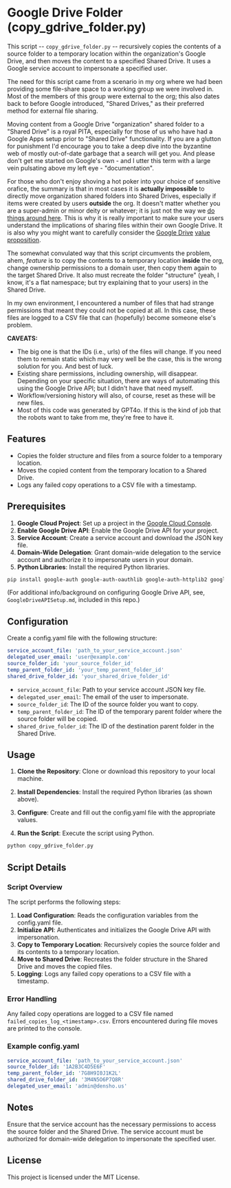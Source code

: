 # Google Drive Folder (copy_gdrive_folder.py)

This script -- `copy_gdrive_folder.py` -- recursively copies the contents of a source folder to a temporary location within the organization's Google Drive, and then moves the content to a specified Shared Drive. It uses a Google service account to impersonate a specified user.

The need for this script came from a scenario in my org where we had been providing some file-share space to a working group we were involved in. Most of the members of this group were external to the org; this also dates back to before Google introduced, "Shared Drives," as their preferred method for external file sharing. 

Moving content from a Google Drive "organization" shared folder to a "Shared Drive" is a royal PITA, especially for those of us who have had a Google Apps setup prior to "Shared Drive" functionality. If you are a glutton for punishment I'd encourage you to take a deep dive into the byzantine web of mostly out-of-date garbage that a search will get you. And please don't get me started on Google's own - and I utter this term with 
a large vein pulsating above my left eye - "documentation". 

For those who don't enjoy shoving a hot poker into your choice of sensitive orafice, the summary is that in most cases it is **actually impossible** to directly move organization shared folders into Shared Drives, especially if items were created by users **outside** the org. It doesn't matter whether you are a super-admin or minor deity or whatever; it is just not the way we [do things around here](https://support.google.com/drive/answer/13045066?hl=en&co=GENIE.Platform%3DDesktop#zippy=%2Cmove-files-owned-by-users-outside-of-your-organization). This is why it is really important to make sure your users understand the implications of sharing files within their own Google Drive. It is also why you might want to carefully consider the [Google Drive](https://2.5admins.com/2-5-admins-173/) [value](https://arstechnica.com/gadgets/2023/04/google-drive-cancels-its-surprise-file-cap-promises-to-communicate-better/) [proposition](https://www.techopedia.com/news/google-denies-gemini-ingests-drive-files). 

The somewhat convulated way that this script circumvents the problem, ahem, _feature_ is to copy the contents to a temporary 
location **inside** the org, change ownership permissions to a domain user, then copy them again to the target Shared Drive. It also must recreate the folder "structure" (yeah, I know, it's a flat namespace; but try explaining 
that to your users) in the Shared Drive. 

In my own environment, I encountered a number of files that had strange permissions that meant they could not be copied at all. In this case, these files are logged to a CSV file that can (hopefully) become someone else's problem.

**CAVEATS:**
- The big one is that the IDs (i.e., urls) of the files will change. If you need them to remain static which may very well be the case, this is the wrong solution for you. And best of luck.
- Existing share permissions, including ownership, will disappear. Depending on your specific situation, there are ways of automating this using the Google Drive API; but I didn't have that need myself.
- Workflow/versioning history will also, of course, reset as these will be new files.
- Most of this code was generated by GPT4o. If this is the kind of job that the robots want to take from me, they're free to have it.

## Features

- Copies the folder structure and files from a source folder to a temporary location.
- Moves the copied content from the temporary location to a Shared Drive.
- Logs any failed copy operations to a CSV file with a timestamp.

## Prerequisites

1. **Google Cloud Project**: Set up a project in the [Google Cloud Console](https://console.cloud.google.com/).
2. **Enable Google Drive API**: Enable the Google Drive API for your project.
3. **Service Account**: Create a service account and download the JSON key file.
4. **Domain-Wide Delegation**: Grant domain-wide delegation to the service account and authorize it to impersonate users in your domain.
5. **Python Libraries**: Install the required Python libraries.

```bash
pip install google-auth google-auth-oauthlib google-auth-httplib2 google-api-python-client pyyaml
```
(For additional info/background on configuring Google Drive API, see, `GoogleDriveAPISetup.md`, included in this repo.)

## Configuration
Create a config.yaml file with the following structure:

```yaml
service_account_file: 'path_to_your_service_account.json'
delegated_user_email: 'user@example.com'
source_folder_id: 'your_source_folder_id'
temp_parent_folder_id: 'your_temp_parent_folder_id'
shared_drive_folder_id: 'your_shared_drive_folder_id'
```

- `service_account_file`: Path to your service account JSON key file.
- `delegated_user_email`: The email of the user to impersonate.
- `source_folder_id`: The ID of the source folder you want to copy.
- `temp_parent_folder_id`: The ID of the temporary parent folder where the source folder will be copied.
- `shared_drive_folder_id`: The ID of the destination parent folder in the Shared Drive.

## Usage
1. **Clone the Repository**: Clone or download this repository to your local machine.

2. **Install Dependencies**: Install the required Python libraries (as shown above).

3. **Configure**: Create and fill out the config.yaml file with the appropriate values.

4. **Run the Script**: Execute the script using Python.

``` bash
python copy_gdrive_folder.py
```

## Script Details

### Script Overview
The script performs the following steps:

1. **Load Configuration**: Reads the configuration variables from the config.yaml file.
2. **Initialize API**: Authenticates and initializes the Google Drive API with impersonation.
3. **Copy to Temporary Location**: Recursively copies the source folder and its contents to a temporary location.
4. **Move to Shared Drive**: Recreates the folder structure in the Shared Drive and moves the copied files.
5. **Logging**: Logs any failed copy operations to a CSV file with a timestamp.

### Error Handling
Any failed copy operations are logged to a CSV file named `failed_copies_log_<timestamp>.csv`.
Errors encountered during file moves are printed to the console.

### Example config.yaml

``` yaml
service_account_file: 'path_to_your_service_account.json'
source_folder_id: '1A2B3C4D5E6F'
temp_parent_folder_id: '7G8H9I0J1K2L'
shared_drive_folder_id: '3M4N5O6P7Q8R'
delegated_user_email: 'admin@densho.us'
```

## Notes
Ensure that the service account has the necessary permissions to access the source folder and the Shared Drive.
The service account must be authorized for domain-wide delegation to impersonate the specified user.

## License
This project is licensed under the MIT License.
